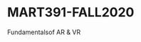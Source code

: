 # MART391-FALL2020
 Fundamentalsof AR & VR

 <!DOCTYPE html>
 <html>
   <script src="https://aframe.io/releases/1.0.4/aframe.min.js"></script>
   <!-- we import arjs version without NFT but with marker + location based support -->
   <script src="https://raw.githack.com/AR-js-org/AR.js/master/aframe/build/aframe-ar.js"></script>
   <body style="margin : 0px; overflow: hidden;">
     <a-scene embedded arjs>
       <a-marker preset="hiro">
         <a-entity
           position="0 0 0"
           scale="0.05 0.05 0.05"
           gltf-model="https://arjs-cors-proxy.herokuapp.com/https://raw.githack.com/AR-js-org/AR.js/master/aframe/examples/image-tracking/nft/trex/scene.gltf"
         ></a-entity>
       </a-marker>
       <a-entity camera></a-entity>
     </a-scene>
   </body>
 </html>
